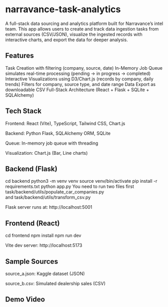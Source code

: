# narravance-task-analytics

A full-stack data sourcing and analytics platform built for Narravance’s intel team. This app allows users to create and track data ingestion tasks from external sources (CSV/JSON), visualize the ingested records with interactive charts, and export the data for deeper analysis.

## Features

Task Creation with filtering (company, source, date)
 In-Memory Job Queue simulates real-time processing (pending → in progress → completed)
 Interactive Visualizations using D3/Chart.js (records by company, daily trends)
 Filters for company, source type, and date range
 Data Export as downloadable CSV
Full-Stack Architecture (React + Flask + SQLite + SQLAlchemy)

## Tech Stack

Frontend: React (Vite), TypeScript, Tailwind CSS, Chart.js

Backend: Python Flask, SQLAlchemy ORM, SQLite

Queue: In-memory job queue with threading

Visualization: Chart.js (Bar, Line charts)

## Backend (Flask)

cd backend
python3 -m venv venv
source venv/bin/activate
pip install -r requirements.txt
python app.py
You need to run two files first task/backend/utils/populate_car_companies.py  
and 
task/backend/utils/transform_csv.py

Flask server runs at: http://localhost:5001

## Frontend (React)

cd frontend
npm install
npm run dev

Vite dev server: http://localhost:5173

## Sample Sources

source_a.json: Kaggle dataset (JSON)

source_b.csv:  Simulated dealership sales (CSV) 



## Demo Video

